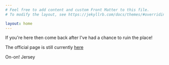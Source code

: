 ```yaml
---
# Feel free to add content and custom Front Matter to this file.
# To modify the layout, see https://jekyllrb.com/docs/themes/#overriding-theme-defaults

layout: home
---
```


If you're here then come back after I've had a chance to ruin the place!

The official page is still currently [here](https://www.candh3.club/)

On-on!
Jersey